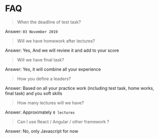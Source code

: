 # FAQ

> When the deadline of test task?

Answer: `03 November 2019`

> Will we have homework after lectures?

Answer: Yes, And we will review it and add to your score

> Will we have final task?

Answer: Yes, it will combine all your experience  

> How you define a leaders?

Answer: Based on all your practice work (including test task, home works, final task) and you soft skills  

> How many lectures will we have?

Answer: Approximately `8 lectures` 

> Can I use React / Angular / other framework ?

Answer: No, only Javascript for now 
